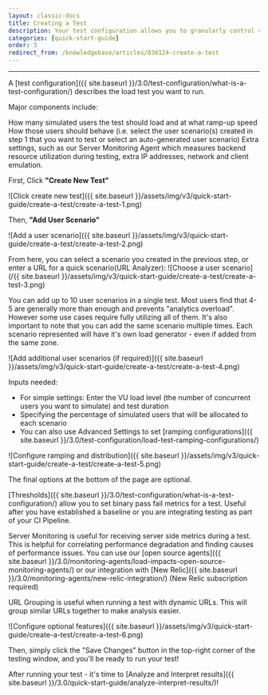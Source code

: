 ```yaml
---
layout: classic-docs
title: Creating a Test
description: Your test configuration allows you to granularly control various aspects of the test including ramping and geographical distrobution.
categories: [quick-start-guide]
order: 3
redirect_from: /knowledgebase/articles/836124-create-a-test
---
```


***


A [test configuration]({{ site.baseurl }}/3.0/test-configuration/what-is-a-test-configuration/) describes the load test you want to run.

Major components include:

How many simulated users the test should load and at what ramp-up speed
How those users should behave (i.e. select the user scenario(s) created in step 1 that you want to test or select an auto-generated user scenario)
Extra settings, such as our Server Monitoring Agent which measures backend resource utilization during testing, extra IP addresses, network and client emulation.

First, Click **"Create New Test"**



![Click create new test]({{ site.baseurl }}/assets/img/v3/quick-start-guide/create-a-test/create-a-test-1.png)



Then, **"Add User Scenario"**

![Add a user scenario]({{ site.baseurl }}/assets/img/v3/quick-start-guide/create-a-test/create-a-test-2.png)


From here, you can select a scenario you created in the previous step, or enter a URL for a quick scenario(URL Analyzer):
![Choose a user scenario](/{{ site.baseurl }}/assets/img/v3/quick-start-guide/create-a-test/create-a-test-3.png)

You can add up to 10 user scenarios in a single test.  Most users find that 4-5 are generally more than enough and prevents "analytics overload". However some use cases require fully utilizing all of them.  It's also important to note that you can add the same scenario multiple times.  Each scenario represented will have it's own load generator - even if added from the same zone.

![Add additional user scenarios (if required)]({{ site.baseurl }}/assets/img/v3/quick-start-guide/create-a-test/create-a-test-4.png)





Inputs needed:
- For simple settings: Enter the VU load level (the number of concurrent users you want to simulate) and test duration
- Specifying the percentage of simulated users that will be allocated to each scenario
- You can also use Advanced Settings to set [ramping configurations]({{ site.baseurl }}/3.0/test-configuration/load-test-ramping-configurations/)

![Configure ramping and distribution]({{ site.baseurl }}/assets/img/v3/quick-start-guide/create-a-test/create-a-test-5.png)



The final options at the bottom of the page are optional.

[Thresholds]({{ site.baseurl }}/3.0/test-configuration/what-is-a-test-configuration/) allow you to set binary pass fail metrics for a test.  Useful after you have established a baseline or you are integrating testing as part of your CI Pipeline.

Server Monitoring is useful for receiving server side metrics during a test.  This is helpful for correlating performance degradation and finding causes of performance issues. You can use our [open source agents]({{ site.baseurl }}/3.0/monitoring-agents/load-impacts-open-source-monitoring-agents/) or our integration with [New Relic]({{ site.baseurl }}/3.0/monitoring-agents/new-relic-integration/) (New Relic subscription required)

URL Grouping is useful when running a test with dynamic URLs. This will group similar URLs together to make analysis easier.

![Configure optional features]({{ site.baseurl }}/assets/img/v3/quick-start-guide/create-a-test/create-a-test-6.png)


Then, simply click the "Save Changes" button in the top-right corner of the testing window, and you'll be ready to run your test!


After running your test - it's time to [Analyze and Interpret results]({{ site.baseurl }}/3.0/quick-start-guide/analyze-interpret-results/)!
